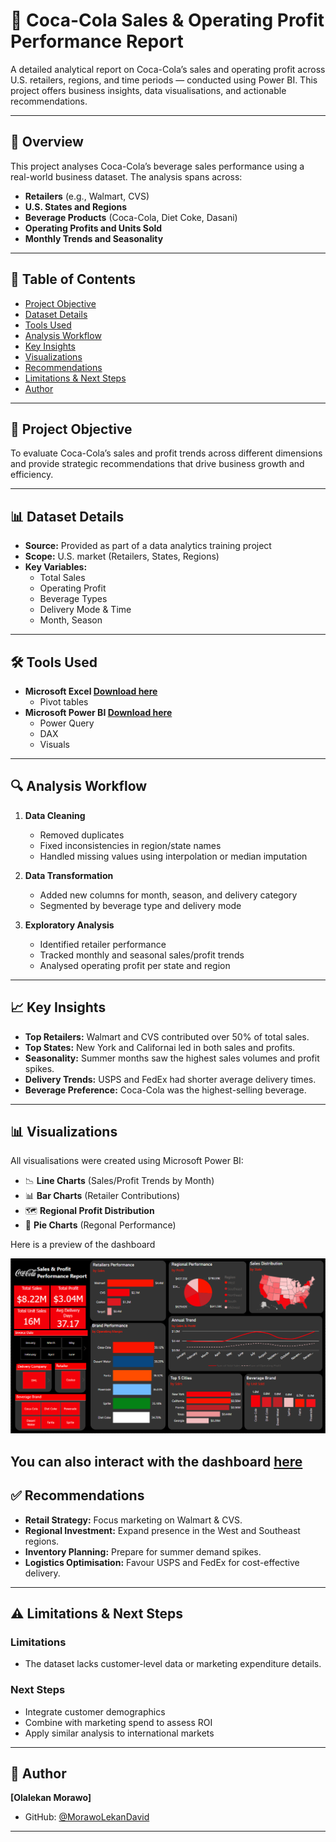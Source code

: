 # 🥤 Coca-Cola Sales & Operating Profit Performance Report

A detailed analytical report on Coca-Cola’s sales and operating profit across U.S. retailers, regions, and time periods — conducted using Power BI. This project offers business insights, data visualisations, and actionable recommendations.

---

## 📌 Overview

This project analyses Coca-Cola’s beverage sales performance using a real-world business dataset. The analysis spans across:

- **Retailers** (e.g., Walmart, CVS)
- **U.S. States and Regions**
- **Beverage Products** (Coca-Cola, Diet Coke, Dasani)
- **Operating Profits and Units Sold**
- **Monthly Trends and Seasonality**

---

## 📁 Table of Contents

- [Project Objective](##🎯-project-objective)
- [Dataset Details](#📊-dataset-details)
- [Tools Used](#🛠-tools-used)
- [Analysis Workflow](#🔍-analysis-workflow)
- [Key Insights](#📈-key-insights)
- [Visualizations](#📊-visualizations)
- [Recommendations](#✅-recommendations)
- [Limitations & Next Steps](#⚠️-limitations--next-steps)
- [Author](#👤-author)

---

## 🎯 Project Objective

To evaluate Coca-Cola’s sales and profit trends across different dimensions and provide strategic recommendations that drive business growth and efficiency.

---

## 📊 Dataset Details

- **Source:** Provided as part of a data analytics training project
- **Scope:** U.S. market (Retailers, States, Regions)
- **Key Variables:**
  - Total Sales
  - Operating Profit
  - Beverage Types
  - Delivery Mode & Time
  - Month, Season

---

## 🛠 Tools Used
- **Microsoft Excel [Download here](https://www.microsoft.com)**
  - Pivot tables
- **Microsoft Power BI [Download here](https://www.microsoft.com/en-us/download/details.aspx?id=58494)**
  - Power Query
  - DAX
  - Visuals

---

## 🔍 Analysis Workflow

1. **Data Cleaning**
   - Removed duplicates
   - Fixed inconsistencies in region/state names
   - Handled missing values using interpolation or median imputation

2. **Data Transformation**
   - Added new columns for month, season, and delivery category
   - Segmented by beverage type and delivery mode

3. **Exploratory Analysis**
   - Identified retailer performance
   - Tracked monthly and seasonal sales/profit trends
   - Analysed operating profit per state and region

---

## 📈 Key Insights

- **Top Retailers:** Walmart and CVS contributed over 50% of total sales.
- **Top States:** New York and Californai led in both sales and profits.
- **Seasonality:** Summer months saw the highest sales volumes and profit spikes.
- **Delivery Trends:** USPS and FedEx had shorter average delivery times.
- **Beverage Preference:** Coca-Cola was the highest-selling beverage.

---

## 📊 Visualizations

All visualisations were created using Microsoft Power BI:
- 📉 **Line Charts** (Sales/Profit Trends by Month)
- 📊 **Bar Charts** (Retailer Contributions)
- 🗺️ **Regional Profit Distribution**
- 🧁 **Pie Charts** (Regonal Performance)
  
Here is a preview of the dashboard


![Coca-Cola Dashboard](dataset&Images/coke%20dashboard.PNG)


You can also interact with the dashboard [here](https://app.powerbi.com/groups/me/reports/0a1f9150-6df9-4a31-b0c6-2dc6bd355905/06e2fc9cbe10d61b090a?experience=power-bi)
---

## ✅ Recommendations

- **Retail Strategy:** Focus marketing on Walmart & CVS.
- **Regional Investment:** Expand presence in the West and Southeast regions.
- **Inventory Planning:** Prepare for summer demand spikes.
- **Logistics Optimisation:** Favour USPS and FedEx for cost-effective delivery.

---

## ⚠️ Limitations & Next Steps

### Limitations

- The dataset lacks customer-level data or marketing expenditure details.

### Next Steps

- Integrate customer demographics
- Combine with marketing spend to assess ROI
- Apply similar analysis to international markets

---

## 👤 Author

**[Olalekan Morawo]**

- GitHub: [@MorawoLekanDavid](https://github.com/MorawoLekanDavid)

---
